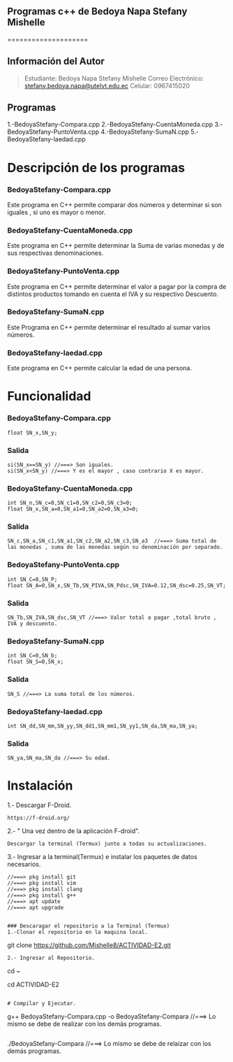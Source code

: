 
## Programas  c++ de Bedoya Napa Stefany Mishelle
====================
## Información del Autor 
> Estudiante: Bedoya Napa Stefany Mishelle
> Correo Electrónico: stefany.bedoya.napa@utelvt.edu.ec
> Celular: 0967415020
## Programas
1.-BedoyaStefany-Compara.cpp
2.-BedoyaStefany-CuentaMoneda.cpp
3.-BedoyaStefany-PuntoVenta.cpp
4.-BedoyaStefany-SumaN.cpp
5.-BedoyaStefany-laedad.cpp
# Descripción de los programas 
### BedoyaStefany-Compara.cpp
Este programa en C++ permite comparar dos números y determinar si son iguales , si uno es mayor o menor.
### BedoyaStefany-CuentaMoneda.cpp
Este programa en C++ permite determinar la Suma de varias  monedas y de sus respectivas denominaciones.
### BedoyaStefany-PuntoVenta.cpp
Este programa en C++ permite determinar el valor a pagar por la compra de distintos productos tomando en cuenta el IVA y su respectivo Descuento.
### BedoyaStefany-SumaN.cpp
Este Programa en C++ permite determinar el resultado al sumar varios números.
### BedoyaStefany-laedad.cpp
Este programa en C++ permite calcular la edad de una persona.
# Funcionalidad
### BedoyaStefany-Compara.cpp
```
float SN_x,SN_y;
```
### Salida
```
si(SN_x==SN_y) //===> Son iguales.
si(SN_x<SN_y) //===> Y es el mayor , caso contrario X es mayor.
```
### BedoyaStefany-CuentaMoneda.cpp
```
int SN_n,SN_c=0,SN_c1=0,SN_c2=0,SN_c3=0;
float SN_x,SN_a=0,SN_a1=0,SN_a2=0,SN_a3=0;
```
### Salida
```
SN_c,SN_a,SN_c1,SN_a1,SN_c2,SN_a2,SN_c3,SN_a3  //===> Suma total de las monedas , suma de las monedas según su denominación por separado.
```
### BedoyaStefany-PuntoVenta.cpp
```
int SN_C=0,SN_P;
float SN_A=0,SN_x,SN_Tb,SN_PIVA,SN_Pdsc,SN_IVA=0.12,SN_dsc=0.25,SN_VT;
```
### Salida
```
SN_Tb,SN_IVA,SN_dsc,SN_VT //===> Valor total a pagar ,total bruto , IVA y descuento.
```
### BedoyaStefany-SumaN.cpp
```
int SN_C=0,SN_b;
float SN_S=0,SN_x;
```
### Salida
```
SN_S //===> La suma total de los números.
```
### BedoyaStefany-laedad.cpp
```
int SN_dd,SN_mm,SN_yy,SN_dd1,SN_mm1,SN_yy1,SN_da,SN_ma,SN_ya;
```
### Salida
```
SN_ya,SN_ma,SN_da //===> Su edad.
```
# Instalación
1.- Descargar F-Droid.
```
https://f-droid.org/
```
2.- " Una vez dentro de la aplicación F-droid".
```
Descargar la terminal (Termux) junto a todas su actualizaciones.
```
3.- Ingresar a la terminal(Termux) e instalar los paquetes de datos necesarios.
```
//===> pkg install git
//===> pkg install vim
//===> pkg install clang 
//===> pkg install g++ 
//===> apt update
//===> apt upgrade
```
```

### Descaragar el repositorio a la Terminal (Termux) 
1.-Clonar el repositorio en la maquina local.
```
git clone https://github.com/Mishelle8/ACTIVIDAD-E2.git
```
2.- Ingresar al Repositorio.
```
cd ~

cd ACTIVIDAD-E2
```

# Compilar y Ejecutar.
```
g++ BedoyaStefany-Compara.cpp -o BedoyaStefany-Compara
//===> Lo mismo se debe de realizar con los demás programas.
```
```
./BedoyaStefany-Compara
//===> Lo mismo se debe de relaizar con los demás programas.
```


